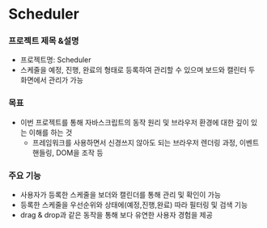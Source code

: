 # Scheduler
### 프로젝트 제목 &설명
- 프로젝트명: Scheduler
- 스케줄을 예정, 진행, 완료의 형태로 등록하여 관리할 수 있으며 보드와 캘린터 두 화면에서 관리가 가능

### 목표
- 이번 프로젝트를 통해 자바스크립트의 동작 원리 및 브라우저 환경에 대한 깊이 있는 이해를 하는 것
  - 프레임워크를 사용하면서 신경쓰지 않아도 되는 브라우저 렌더링 과정, 이벤트 핸들링, DOM을 조작 등

### 주요 기능
- 사용자가 등록한 스케줄을 보더와 캘린더를 통해 관리 및 확인이 가능
- 등록한 스케줄을 우선순위와 상태에(예정,진행,완료) 따라 필터링 및 검색 기능
- drag & drop과 같은 동작을 통해 보다 유연한 사용자 경험을 제공
